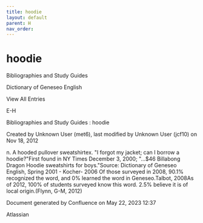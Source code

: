 ```yaml
---
title: hoodie
layout: default
parent: H
nav_order:
---
```


# hoodie

Bibliographies and Study Guides

Dictionary of Geneseo English

View All Entries

E-H

Bibliographies and Study Guides : hoodie

Created by  Unknown User (met6), last modified by  Unknown User (jcf10) on Nov 18, 2012

n. A hooded pullover sweatshirtex. &quot;I forgot my jacket; can I borrow a hoodie?&quot;First found in NY Times December 3, 2000; &quot;...$46 Billabong Dragon Hoodie sweatshirts for boys.&quot;Source: Dictionary of Geneseo English, Spring 2001 - Kocher- 2006 Of those surveyed in 2008, 90.1% recognized the word, and 0% learned the word in Geneseo.Talbot, 2008As of 2012, 100% of students surveyed know this word. 2.5% believe it is of local origin.(Flynn, G-M, 2012)

Document generated by Confluence on May 22, 2023 12:37

Atlassian
